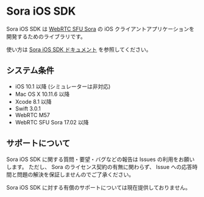 # Sora iOS SDK

Sora iOS SDK は [WebRTC SFU Sora](https://sora.shiguredo.jp) の iOS クライアントアプリケーションを開発するためのライブラリです。

使い方は [Sora iOS SDK ドキュメント](https://sora.shiguredo.jp/ios-sdk-doc/) を参照してください。

## システム条件

- iOS 10.1 以降 (シミュレーターは非対応)
- Mac OS X 10.11.6 以降
- Xcode 8.1 以降
- Swift 3.0.1
- WebRTC M57
- WebRTC SFU Sora 17.02 以降

## サポートについて

Sora iOS SDK に関する質問・要望・バグなどの報告は Issues の利用をお願いします。
ただし、 Sora のライセンス契約の有無に関わらず、 Issue への応答時間と問題の解決を保証しませんのでご了承ください。

Sora iOS SDK に対する有償のサポートについては現在提供しておりません。
